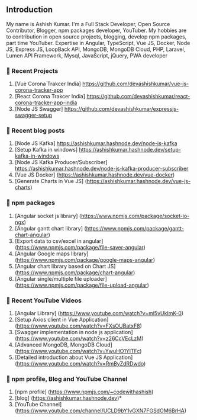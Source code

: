 ## Introduction

My name is Ashish Kumar. I'm a Full Stack Developer, Open Source Contributor, Blogger, npm packages developer, YouTuber. My hobbies are to contribution in open source projects, blogging, develop npm packages, part time YouTuber. Expertise in Angular, TypeScript, Vue JS, Docker, Node JS, Express JS, LoopBack API, MongoDB, MongoDB Cloud, PHP, Laravel, Lumen API Framework, Mysql, JavaScript, jQuery, PWA developer

### 📜 Recent Projects

1. [Vue Corona Trakcer India] <a href="https://github.com/devashishkumar/vue-js-corona-tracker-app">https://github.com/devashishkumar/vue-js-corona-tracker-app</a>
2. [React Corona Trakcer India] <a href="https://github.com/devashishkumar/react-corona-tracker-app-india">https://github.com/devashishkumar/react-corona-tracker-app-india</a>
3. [Node JS Swagger] <a href="https://github.com/devashishkumar/expressjs-swagger-setup">https://github.com/devashishkumar/expressjs-swagger-setup</a>

### 📜 Recent blog posts

1. [Node JS Kafka] <a href="https://ashishkumar.hashnode.dev/node-js-kafka">https://ashishkumar.hashnode.dev/node-js-kafka</a>
2. [Setup Kafka in windows] <a href="https://ashishkumar.hashnode.dev/setup-kafka-in-windows">https://ashishkumar.hashnode.dev/setup-kafka-in-windows</a>
3. [Node JS Kafka Producer/Subscriber] <a href="https://ashishkumar.hashnode.dev/node-js-kafka-producer-subscriber">https://ashishkumar.hashnode.dev/node-js-kafka-producer-subscriber</a>
4. [Vue JS Docker] (https://ashishkumar.hashnode.dev/vue-docker)
5. [Generate Charts in Vue JS] (https://ashishkumar.hashnode.dev/vue-js-charts)

### 📜 npm packages

1. [Angular socket js library] (https://www.npmjs.com/package/socket-io-ngx)
2. [Angular gantt chart library] (https://www.npmjs.com/package/gantt-chart-angular)
3. [Export data to csv/excel in angular] (https://www.npmjs.com/package/file-saver-angular)
4. [Angular Google maps library] (https://www.npmjs.com/package/google-maps-angular)
5. [Angular chart library based on Chart JS] (https://www.npmjs.com/package/chart-angular)
6. [Angular single/multiple file uploader] (https://www.npmjs.com/package/file-upload-angular)

### 📜 Recent YouTube Videos

1. [Angular Library] (https://www.youtube.com/watch?v=ml5vUkImK-0)
2. [Setup Axios client in Vue Application] (https://www.youtube.com/watch?v=FXsOUBatxF8)
3. [Swagger implementation in node js application] (https://www.youtube.com/watch?v=z26CcVEcLzM)
4. [Advanced MongoDB, MongoDB Cloud] (https://www.youtube.com/watch?v=YwuHO1YlTFc)
5. [Detailed introduction about Vue JS Application] (https://www.youtube.com/watch?v=RmByZdRDwdo)

### 📜 npm profile, Blog and YouTube Channel

1. [npm profile] (https://www.npmjs.com/~codewithashish)
2. [blog] (https://ashishkumar.hashnode.dev)*
3. [YouTube Channel] (https://www.youtube.com/channel/UCLD9bY1vGXN7FGSdOM6BrHA)


